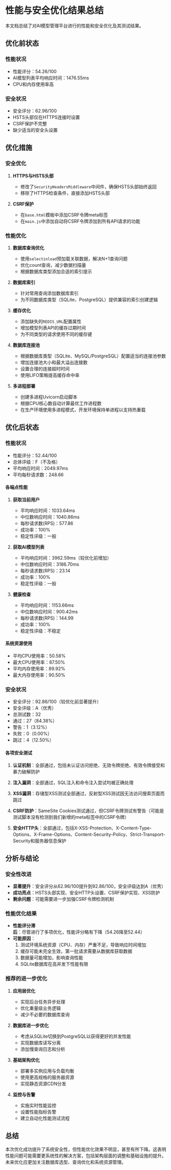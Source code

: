 # 性能与安全优化结果总结

本文档总结了对AI模型管理平台进行的性能和安全优化及其测试结果。

## 优化前状态

### 性能状况
- 性能评分：54.26/100
- AI模型列表平均响应时间：1476.55ms
- CPU和内存使用率高

### 安全状况
- 安全评分：62.96/100
- HSTS头部仅在HTTPS连接时设置
- CSRF保护不完整
- 缺少适当的安全头设置

## 优化措施

### 安全优化
1. **HTTPS与HSTS头部**
   - 修改了`SecurityHeadersMiddleware`中间件，确保HSTS头部始终返回
   - 移除了HTTPS检查条件，直接添加HSTS头部

2. **CSRF保护**
   - 在`base.html`模板中添加CSRF令牌meta标签
   - 在`main.js`中添加自动将CSRF令牌添加到所有API请求的功能

### 性能优化
1. **数据库查询优化**
   - 使用`selectinload`预加载关联数据，解决N+1查询问题
   - 优化count查询，减少数据扫描量
   - 根据数据库类型添加合适的索引提示

2. **数据库索引**
   - 针对常用查询添加数据库索引
   - 为不同数据库类型（SQLite、PostgreSQL）提供兼容的索引创建逻辑

3. **缓存优化**
   - 添加缺失的`REDIS_URL`配置属性
   - 增加模型列表API的缓存过期时间
   - 为不同类型的请求使用不同的缓存键

4. **数据库连接池**
   - 根据数据库类型（SQLite、MySQL/PostgreSQL）配置适当的连接池参数
   - 增加连接池大小和最大溢出连接数
   - 设置合理的连接超时时间
   - 使用LIFO策略提高缓存命中率

5. **多进程部署**
   - 创建多进程Uvicorn启动脚本
   - 根据CPU核心数自动计算最优工作进程数
   - 在生产环境使用多进程模式，开发环境保持单进程以支持热重载

## 优化后状态

### 性能状况
- 性能评分：52.44/100
- 总体评级：F（不及格）
- 平均响应时间：2049.97ms
- 平均每秒请求数：248.66

#### 各端点性能
1. **获取当前用户**
   - 平均响应时间：1033.64ms
   - 中位数响应时间：1040.86ms
   - 每秒请求数(RPS)：577.86
   - 成功率：100%
   - 稳定性评级：一般

2. **获取AI模型列表**
   - 平均响应时间：3962.59ms（较优化前增加）
   - 中位数响应时间：3186.70ms
   - 每秒请求数(RPS)：23.14
   - 成功率：100%
   - 稳定性评级：一般

3. **健康检查**
   - 平均响应时间：1153.66ms
   - 中位数响应时间：900.42ms
   - 每秒请求数(RPS)：144.99
   - 成功率：100%
   - 稳定性评级：不稳定

#### 系统资源使用
- 平均CPU使用率：50.58%
- 最大CPU使用率：87.50%
- 平均内存使用率：89.92%
- 最大内存使用率：90.50%

### 安全状况
- 安全评分：92.86/100（较优化前显著提升）
- 安全评级：A（优秀）
- 总测试数：32
- 通过：27（84.38%）
- 警告：1（3.12%）
- 失败：0（0.00%）
- 跳过：4（12.50%）

#### 各项安全测试
1. **认证机制**：全部通过，包括未认证访问拒绝、无效令牌拒绝、有效令牌接受和暴力破解防护

2. **注入漏洞**：全部通过，SQL注入和命令注入尝试均被正确处理

3. **XSS漏洞**：存储型XSS测试全部通过，反射型XSS测试因无法访问搜索页面而跳过

4. **CSRF防护**：SameSite Cookies测试通过，但CSRF令牌测试有警告（可能是测试脚本没有检测到我们新增的meta标签中的CSRF令牌）

5. **安全HTTP头**：全部通过，包括X-XSS-Protection、X-Content-Type-Options、X-Frame-Options、Content-Security-Policy、Strict-Transport-Security和服务器信息保护

## 分析与结论

### 安全性改进
- **显著提升**：安全评分从62.96/100提升到92.86/100，安全评级达到A（优秀）
- **成功亮点**：HSTS头部实现、安全HTTP头设置、CSRF保护实现、XSS防护
- **剩余问题**：可能需要进一步加强CSRF令牌检测机制

### 性能优化结果
- **性能评分滞后**：尽管进行了多项优化，性能评分略有下降（54.26降至52.44）
- **可能原因**：
  1. 测试环境系统资源（CPU、内存）严重不足，导致响应时间增加
  2. 缓存可能未完全生效，第一批请求需要从数据库获取数据
  3. 数据量可能增加，影响查询性能
  4. SQLite数据库在高并发下性能有限

### 推荐的进一步优化

1. **应用层优化**
   - 实现后台任务异步处理
   - 优化重量级业务逻辑
   - 减少不必要的数据库查询

2. **数据库进一步优化**
   - 考虑从SQLite切换到PostgreSQL以获得更好的并发性能
   - 实现数据库读写分离
   - 添加慢查询日志和分析

3. **基础架构优化**
   - 部署多实例应用与负载均衡
   - 使用更高规格的服务器资源
   - 实现静态资源CDN分发

4. **监控与告警**
   - 实施实时性能监控
   - 设置性能指标告警
   - 建立自动化性能测试流程

## 总结

本次优化成功提升了系统安全性，但性能优化效果不明显，甚至有所下降。这表明性能问题可能需要更系统性的解决方案，包括架构层面的调整和基础设施的提升。未来优化应更加关注数据库选型、查询优化和系统资源管理。 